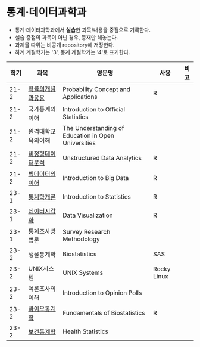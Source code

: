 # 통계·데이터과학과
* 통계·데이터과학과에서 **실습**한 과목/내용을 중점으로 기록한다.
* 실습 중점의 과목이 아닌 경우, 등재만 해놓는다.
* 과제물 따위는 비공개 repository에 저장한다.
* 하계 계절학기는 '3', 동계 계절학기는 '4'로 표기한다.

|학기|과목|영문명|사용|비고|
|---|---|---|---|---|
|21-2|[확률의개념과응용](https://github.com/hwahyeon/knou-probability-concept)|Probability Concept and Applications|R||
|21-2|국가통계의이해|Introduction to Official Statistics|||
|21-2|원격대학교육의이해|The Understanding of Education in Open Universities|||
|21-2|[비정형데이터분석](https://github.com/hwahyeon/knou-unstructured-analytics)|Unstructured Data Analytics|R||
|21-2|[빅데이터의이해]()|Introduction to Big Data|R||
|23-1|[통계학개론]()|Introduction to Statistics|R||
|23-1|[데이터시각화](https://github.com/hwahyeon/knou-data-visualization)|Data Visualization|R||
|23-1|통계조사방법론|Survey Research Methodology|||
|23-2|생물통계학|Biostatistics|SAS||
|23-2|UNIX시스템|UNIX Systems|Rocky Linux||
|23-2|여론조사의이해|Introduction to Opinion Polls|||
|23-2|[바이오통계학](https://github.com/hwahyeon/knou-biostatistics)|Fundamentals of Biostatistics|R||
|23-2|[보건통계학](https://github.com/hwahyeon/knou-health-statistics)|Health Statistics|||
